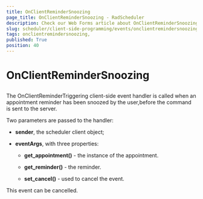 ```yaml
---
title: OnClientReminderSnoozing 
page_title: OnClientReminderSnoozing - RadScheduler
description: Check our Web Forms article about OnClientReminderSnoozing.
slug: scheduler/client-side-programming/events/onclientremindersnoozing-
tags: onclientremindersnoozing,
published: True
position: 40
---
```


# OnClientReminderSnoozing 



## 

The OnClientReminderTriggering client-side event handler is called when an appointment reminder has been snoozed by the user,before the command is sent to the server.

Two parameters are passed to the handler:

* **sender**, the scheduler client object;

* **eventArgs**, with three properties:

	* **get_appointment()** - the instance of the appointment.

	* **get_reminder()** - the reminder.

	* **set_cancel()** - used to cancel the event.

This event can be cancelled.
